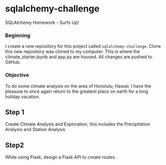# sqlalchemy-challenge
SQLAlchemy Homework - Surfs Up!

### Beginning
I create a new repository for this project called `sqlalchemy-challenge`.
Clone this new repository was cloned to my computer.
This is where the climate_starter.ipynb and app.py are housed. All changes are pushed to GitHub.

### Objective
To do some climate analysis on the area of Honolulu, Hawaii.  I have the pleasure to once again return to the greatest place on earth for a long holiday vacation.

## Step 1
Create Climate Analysis and Exploration, this includes the Precipitation Analysis and Station Analysis

## Step2
While using Flask, design a Flask API to create routes.
